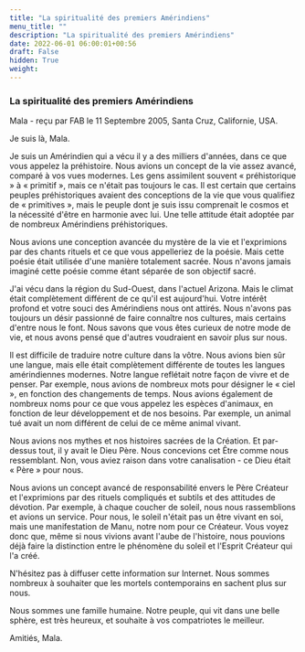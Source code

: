 ```yaml
---
title: "La spiritualité des premiers Amérindiens"
menu_title: ""
description: "La spiritualité des premiers Amérindiens"
date: 2022-06-01 06:00:01+00:56
draft: False
hidden: True
weight:
---
```

### La spiritualité des premiers Amérindiens

Mala - reçu par FAB le 11 Septembre 2005, Santa Cruz, Californie, USA.

Je suis là, Mala.

Je suis un Amérindien qui a vécu il y a des milliers d'années, dans ce que vous appelez la préhistoire. Nous avions un concept de la vie assez avancé, comparé à vos vues modernes. Les gens assimilent souvent « préhistorique » à « primitif », mais ce n'était pas toujours le cas. Il est certain que certains peuples préhistoriques avaient des conceptions de la vie que vous qualifiez de « primitives », mais le peuple dont je suis issu comprenait le cosmos et la nécessité d'être en harmonie avec lui. Une telle attitude était adoptée par de nombreux Amérindiens préhistoriques.

Nous avions une conception avancée du mystère de la vie et l'exprimions par des chants rituels et ce que vous appelleriez de la poésie. Mais cette poésie était utilisée d'une manière totalement sacrée. Nous n'avons jamais imaginé cette poésie comme étant séparée de son objectif sacré.

J'ai vécu dans la région du Sud-Ouest, dans l'actuel Arizona. Mais le climat était complètement différent de ce qu'il est aujourd'hui. Votre intérêt profond et votre souci des Amérindiens nous ont attirés. Nous n'avons pas toujours un désir passionné de faire connaître nos cultures, mais certains d'entre nous le font. Nous savons que vous êtes curieux de notre mode de vie, et nous avons pensé que d'autres voudraient en savoir plus sur nous.

Il est difficile de traduire notre culture dans la vôtre. Nous avions bien sûr une langue, mais elle était complètement différente de toutes les langues amérindiennes modernes. Notre langue reflétait notre façon de vivre et de penser. Par exemple, nous avions de nombreux mots pour désigner le « ciel », en fonction des changements de temps. Nous avions également de nombreux noms pour ce que vous appelez les espèces d'animaux, en fonction de leur développement et de nos besoins. Par exemple, un animal tué avait un nom différent de celui de ce même animal vivant.

Nous avions nos mythes et nos histoires sacrées de la Création. Et par-dessus tout, il y avait le Dieu Père. Nous concevions cet Être comme nous ressemblant. Non, vous aviez raison dans votre canalisation - ce Dieu était « Père » pour nous.

Nous avions un concept avancé de responsabilité envers le Père Créateur et l'exprimions par des rituels compliqués et subtils et des attitudes de dévotion. Par exemple, à chaque coucher de soleil, nous nous rassemblions et avions un service. Pour nous, le soleil n'était pas un être vivant en soi, mais une manifestation de Manu, notre nom pour ce Créateur. Vous voyez donc que, même si nous vivions avant l'aube de l'histoire, nous pouvions déjà faire la distinction entre le phénomène du soleil et l'Esprit Créateur qui l'a créé.

N'hésitez pas à diffuser cette information sur Internet. Nous sommes nombreux à souhaiter que les mortels contemporains en sachent plus sur nous.

Nous sommes une famille humaine. Notre peuple, qui vit dans une belle sphère, est très heureux, et souhaite à vos compatriotes le meilleur.

Amitiés, Mala.

